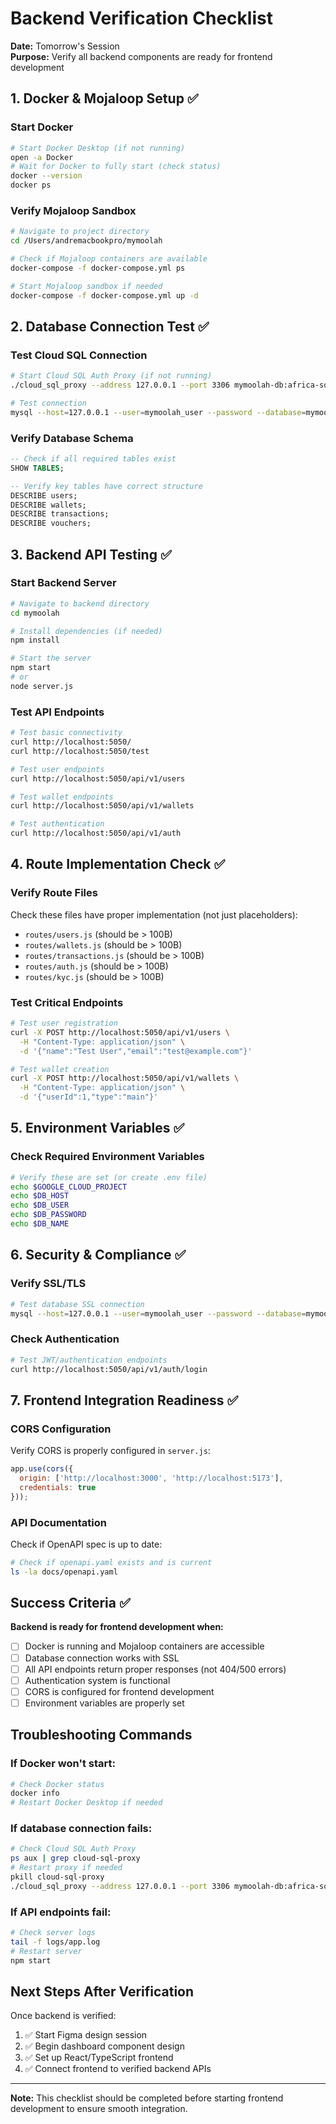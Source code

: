 # Backend Verification Checklist

**Date:** Tomorrow's Session  
**Purpose:** Verify all backend components are ready for frontend development

## 1. Docker & Mojaloop Setup ✅

### Start Docker
```bash
# Start Docker Desktop (if not running)
open -a Docker
# Wait for Docker to fully start (check status)
docker --version
docker ps
```

### Verify Mojaloop Sandbox
```bash
# Navigate to project directory
cd /Users/andremacbookpro/mymoolah

# Check if Mojaloop containers are available
docker-compose -f docker-compose.yml ps

# Start Mojaloop sandbox if needed
docker-compose -f docker-compose.yml up -d
```

## 2. Database Connection Test ✅

### Test Cloud SQL Connection
```bash
# Start Cloud SQL Auth Proxy (if not running)
./cloud_sql_proxy --address 127.0.0.1 --port 3306 mymoolah-db:africa-south1:mymoolah-instance &

# Test connection
mysql --host=127.0.0.1 --user=mymoolah_user --password --database=mymoolah_db -e 'SHOW TABLES;'
```

### Verify Database Schema
```sql
-- Check if all required tables exist
SHOW TABLES;

-- Verify key tables have correct structure
DESCRIBE users;
DESCRIBE wallets;
DESCRIBE transactions;
DESCRIBE vouchers;
```

## 3. Backend API Testing ✅

### Start Backend Server
```bash
# Navigate to backend directory
cd mymoolah

# Install dependencies (if needed)
npm install

# Start the server
npm start
# or
node server.js
```

### Test API Endpoints
```bash
# Test basic connectivity
curl http://localhost:5050/
curl http://localhost:5050/test

# Test user endpoints
curl http://localhost:5050/api/v1/users

# Test wallet endpoints
curl http://localhost:5050/api/v1/wallets

# Test authentication
curl http://localhost:5050/api/v1/auth
```

## 4. Route Implementation Check ✅

### Verify Route Files
Check these files have proper implementation (not just placeholders):
- `routes/users.js` (should be > 100B)
- `routes/wallets.js` (should be > 100B)
- `routes/transactions.js` (should be > 100B)
- `routes/auth.js` (should be > 100B)
- `routes/kyc.js` (should be > 100B)

### Test Critical Endpoints
```bash
# Test user registration
curl -X POST http://localhost:5050/api/v1/users \
  -H "Content-Type: application/json" \
  -d '{"name":"Test User","email":"test@example.com"}'

# Test wallet creation
curl -X POST http://localhost:5050/api/v1/wallets \
  -H "Content-Type: application/json" \
  -d '{"userId":1,"type":"main"}'
```

## 5. Environment Variables ✅

### Check Required Environment Variables
```bash
# Verify these are set (or create .env file)
echo $GOOGLE_CLOUD_PROJECT
echo $DB_HOST
echo $DB_USER
echo $DB_PASSWORD
echo $DB_NAME
```

## 6. Security & Compliance ✅

### Verify SSL/TLS
```bash
# Test database SSL connection
mysql --host=127.0.0.1 --user=mymoolah_user --password --database=mymoolah_db --ssl-mode=REQUIRED -e 'SELECT 1;'
```

### Check Authentication
```bash
# Test JWT/authentication endpoints
curl http://localhost:5050/api/v1/auth/login
```

## 7. Frontend Integration Readiness ✅

### CORS Configuration
Verify CORS is properly configured in `server.js`:
```javascript
app.use(cors({
  origin: ['http://localhost:3000', 'http://localhost:5173'],
  credentials: true
}));
```

### API Documentation
Check if OpenAPI spec is up to date:
```bash
# Check if openapi.yaml exists and is current
ls -la docs/openapi.yaml
```

## Success Criteria ✅

**Backend is ready for frontend development when:**
- [ ] Docker is running and Mojaloop containers are accessible
- [ ] Database connection works with SSL
- [ ] All API endpoints return proper responses (not 404/500 errors)
- [ ] Authentication system is functional
- [ ] CORS is configured for frontend development
- [ ] Environment variables are properly set

## Troubleshooting Commands

### If Docker won't start:
```bash
# Check Docker status
docker info
# Restart Docker Desktop if needed
```

### If database connection fails:
```bash
# Check Cloud SQL Auth Proxy
ps aux | grep cloud-sql-proxy
# Restart proxy if needed
pkill cloud-sql-proxy
./cloud_sql_proxy --address 127.0.0.1 --port 3306 mymoolah-db:africa-south1:mymoolah-instance &
```

### If API endpoints fail:
```bash
# Check server logs
tail -f logs/app.log
# Restart server
npm start
```

## Next Steps After Verification

Once backend is verified:
1. ✅ Start Figma design session
2. ✅ Begin dashboard component design
3. ✅ Set up React/TypeScript frontend
4. ✅ Connect frontend to verified backend APIs

---

**Note:** This checklist should be completed before starting frontend development to ensure smooth integration. 